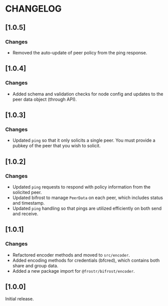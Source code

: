 # CHANGELOG

## [1.0.5]

### Changes

- Removed the auto-update of peer policy from the ping response.

## [1.0.4]

### Changes

- Added schema and validation checks for node config and updates to the peer data object (through API).

## [1.0.3]

### Changes

- Updated `ping` so that it only solicits a single peer. You must provide a pubkey of the peer that you wish to solicit.

## [1.0.2]

### Changes

- Updated `ping` requests to respond with policy information from the solicited peer.
- Updated bifrost to manage `PeerData` on each peer, which includes status and timestamp.
- Updated `ping` handling so that pings are utilized efficiently on both send and receive.

## [1.0.1]

### Changes

- Refactored encoder methods and moved to `src/encoder`.
- Added encoding methods for credentials (bfcred), which contains both share and group data.
- Added a new package import for `@frostr/bifrost/encoder`.

## [1.0.0]

Initial release.
